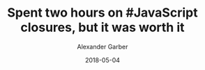 ---
layout: post
title: "Spent two hours on #JavaScript closures, but it was worth it "
date: "2018-05-04"
author: "Alexander Garber"
tags: []
---